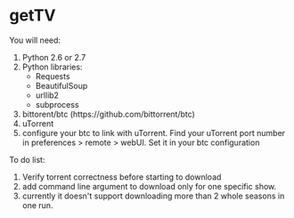 getTV
=====
You will need:
<ol>
<li> Python 2.6 or 2.7</li>
<li> Python libraries:
    <ul>
    <li> Requests </li>
    <li> BeautifulSoup </li>
    <li> urllib2 </li>
    <li> subprocess </li>
    </ul>
<li> bittorent/btc (https://github.com/bittorrent/btc) </li>
<li> uTorrent </li>
<li> configure your btc to link with uTorrent. Find your uTorrent port number in preferences > remote > webUI. Set it in your btc configuration </li>
</ol>

To do list:
1. Verify torrent correctness before starting to download
2. add command line argument to download only for one specific show.
3. currently it doesn't support downloading more than 2 whole seasons in one run. 
